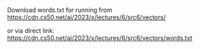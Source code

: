 Download words.txt for running from
https://cdn.cs50.net/ai/2023/x/lectures/6/src6/vectors/

or via direct link:
https://cdn.cs50.net/ai/2023/x/lectures/6/src6/vectors/words.txt

